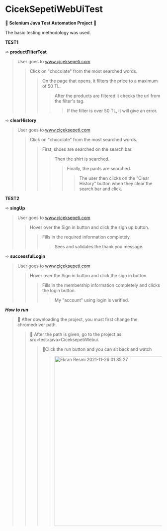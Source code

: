 # CicekSepetiWebUiTest
 
📌 **Selenium Java Test Automation Project** 📌
 
   The basic testing methodology was used.
   
   **TEST1**
   
  ➾ **productFilterTest**
  >User goes to www.çiçeksepeti.com
  >>Click on "chocolate" from the most searched words.
  >>>On the page that opens, it filters the price to a maximum of 50 TL.
  >>>>After the products are filtered it checks the url from the filter's tag.
  >>>>>If the filter is over 50 TL, it will give an error.

➾ **clearHistory**
  >User goes to www.çiçeksepeti.com
  >>Click on "chocolate" from the most searched words.
  >>>First, shoes are searched on the search bar.
  >>>>Then the shirt is searched.
  >>>>>Finally, the pants are searched.
  >>>>>>The user then clicks on the "Clear History" button when they clear the search bar and click.

  **TEST2**
  
  ➾ **singUp**
  >User goes to www.çiçeksepeti.com
  >>Hover over the Sign in button and click the sign up button.
  >>>Fills in the required information completely.
  >>>>Sees and validates the thank you message.
  
  ➾ **successfulLogin**
  >User goes to www.çiçeksepeti.com
  >>Hover over the Sign in button and click the sign in button.
  >>>Fills in the membership information completely and clicks the login button.
  >>>>My "account" using login is verified.


  ***How to run***
  
   >🔧 After downloading the project, you must first change the chromedriver path.
   >>🔧 After the path is given, go to the project as src>test>java>CiceksepetiWebui.
   >>>🔧Click the run button and you can sit back and watch
   >>>><img width="546" alt="Ekran Resmi 2021-11-26 01 35 27" src="https://user-images.githubusercontent.com/74761090/143505120-27d1038a-17f2-4850-848b-4e5b88df455b.png"> 
  
